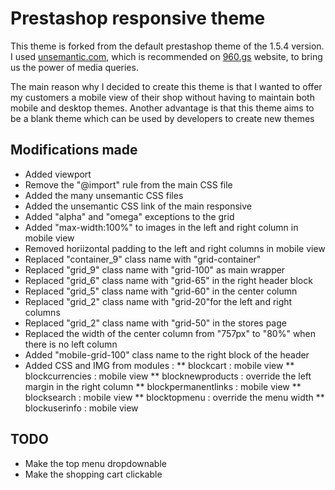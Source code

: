 # Prestashop responsive theme

This theme is forked from the default prestashop theme of the 1.5.4 version. I used [unsemantic.com](http://unsemantic.com/), which is recommended on [960.gs](http://960.gs/) website, to bring us the power of media queries.

The main reason why I decided to create this theme is that I wanted to offer my customers a mobile view of their shop without having to maintain both mobile and desktop themes. Another advantage is that this theme aims to be a blank theme which can be used by developers to create new themes

## Modifications made

* Added viewport
* Remove the "@import" rule from the main CSS file
* Added the many unsemantic CSS files
* Added the unsemantic CSS link of the main responsive
* Added "alpha" and "omega" exceptions to the grid
* Added "max-width:100%" to images in the left and right column in mobile view
* Removed horiizontal padding to the left and right columns in mobile view
* Replaced "container_9" class name with "grid-container"
* Replaced "grid_9" class name with "grid-100" as main wrapper
* Replaced "grid_6" class name with "grid-65" in the right header block
* Replaced "grid_5" class name with "grid-60" in the center column
* Replaced "grid_2" class name with "grid-20"for the left and right columns
* Replaced "grid_2" class name with "grid-50" in the stores page
* Replaced the width of the center column from "757px" to "80%" when there is no left column
* Added "mobile-grid-100" class name to the right block of the header
* Added CSS and IMG from modules :
** blockcart : mobile view
** blockcurrencies : mobile view
** blocknewproducts : override the left margin in the right column
** blockpermanentlinks : mobile view
** blocksearch : mobile view
** blocktopmenu : override the menu width
** blockuserinfo : mobile view

## TODO

* Make the top menu dropdownable
* Make the shopping cart clickable
